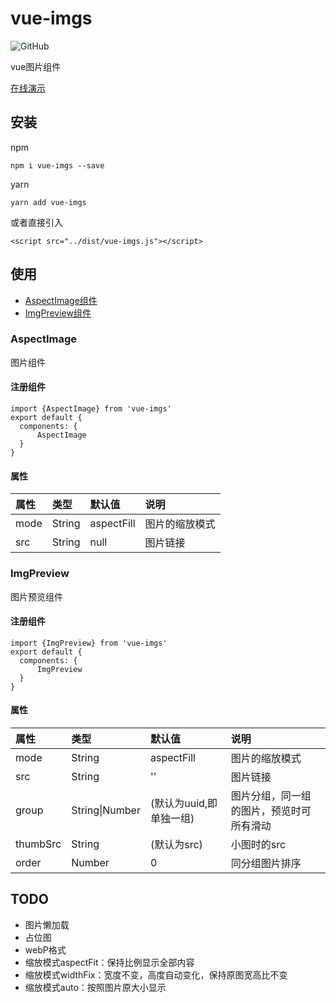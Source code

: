 # vue-imgs
![GitHub](https://img.shields.io/github/license/mashape/apistatus.svg)

vue图片组件

[在线演示](https://qqabcv520.github.io/vue-imgs/examples/) 

## 安装
npm
```
npm i vue-imgs --save
```
yarn
```
yarn add vue-imgs
```
或者直接引入
```
<script src="../dist/vue-imgs.js"></script>
```

## 使用
* [AspectImage组件](#aspectimage)  
* [ImgPreview组件](#imgpreview)

### AspectImage
图片组件
#### 注册组件
```
import {AspectImage} from 'vue-imgs'
export default {
  components: {
      AspectImage
  }
}
```
#### 属性

| 属性 | 类型 | 默认值 | 说明 |
| :--- | :--- | :--- | :--- |
| mode | String | aspectFill | 图片的缩放模式 |
| src  | String | null | 图片链接 |

### ImgPreview
图片预览组件
#### 注册组件
```
import {ImgPreview} from 'vue-imgs'
export default {
  components: {
      ImgPreview
  }
}
```
#### 属性

| 属性 | 类型 | 默认值 | 说明 |
| :--- | :--- | :--- | :--- |
| mode | String | aspectFill | 图片的缩放模式 |
| src  | String | '' | 图片链接 |
| group  | String\|Number | (默认为uuid,即单独一组) | 图片分组，同一组的图片，预览时可所有滑动 |
| thumbSrc  | String | (默认为src) | 小图时的src |
| order  | Number | 0 | 同分组图片排序 |

## TODO
* 图片懒加载
* 占位图
* webP格式
* 缩放模式aspectFit：保持比例显示全部内容
* 缩放模式widthFix：宽度不变，高度自动变化，保持原图宽高比不变
* 缩放模式auto：按照图片原大小显示


